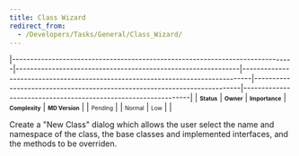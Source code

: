 ```yaml
---
title: Class Wizard
redirect_from:
  - /Developers/Tasks/General/Class_Wizard/
---
```


<span> </span>

<span id="_task_a_General.ClassWizard"></span><span> </span>

|------------------------------------------------------------------------------|--------------------------------------------------------------|--------------------------------------------------------------------------------|--------------------------------------------------------------------------|---------------------------------------------------------------|
| **<span style="font-size: x-small;">Status</span>**                          | **<span style="font-size: x-small;">Owner</span>**           | **<span style="font-size: x-small;">Importance</span>**                        | **<span style="font-size: x-small;">Complexity</span>**                  | **<span style="font-size: x-small;">MD Version</span>**       |
| <span class="task-status-Pending" style="font-size: x-small;">Pending</span> | <span class="task-owner" style="font-size: x-small;"></span> | <span class="task-importance-Normal" style="font-size: x-small;">Normal</span> | <span class="task-complexity-Low" style="font-size: x-small;">Low</span> | <span class="task-target" style="font-size: x-small;"></span> |

Create a "New Class" dialog which allows the user select the name and namespace of the class, the base classes and implemented interfaces, and the methods to be overriden.


